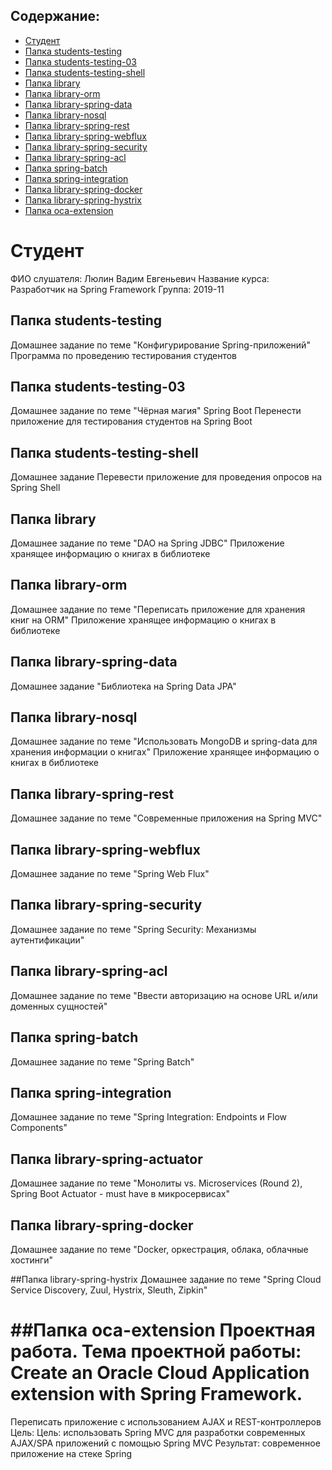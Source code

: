 <?xml version="1.0" encoding="UTF-8"?>
<module type="JAVA_MODULE" version="4" />

## Содержание:
* [Студент](#Студент)
* [Папка students-testing](#Папка-students-testing)
* [Папка students-testing-03](#Папка-students-testing-03)
* [Папка students-testing-shell](#Папка-students-testing-shell)
* [Папка library](#Папка-library)
* [Папка library-orm](#Папка-library-orm)
* [Папка library-spring-data](#Папка-library-spring-data)
* [Папка library-nosql](#Папка-library-nosql)
* [Папка library-spring-rest](#Папка-library-spring-rest)
* [Папка library-spring-webflux](#Папка-library-spring-webflux)
* [Папка library-spring-security](#Папка-library-spring-security)
* [Папка library-spring-acl](#Папка-library-spring-acl)
* [Папка spring-batch](#Папка-spring-batch)
* [Папка spring-integration](#Папка-spring-integration)
* [Папка library-spring-docker](#Папка-library-spring-docker)
* [Папка library-spring-hystrix](#Папка-library-spring-hystrix)
* [Папка oca-extension](#Папка-oca-extension)

# Студент
ФИО слушателя: Люлин Вадим Евгеньевич
Название курса: Разработчик на Spring Framework
Группа: 2019-11

## Папка students-testing
Домашнее задание по теме "Конфигурирование Spring-приложений"
Программа по проведению тестирования студентов

## Папка students-testing-03
Домашнее задание по теме "Чёрная магия" Spring Boot
Перенести приложение для тестирования студентов на Spring Boot

## Папка students-testing-shell
Домашнее задание
Перевести приложение для проведения опросов на Spring Shell

## Папка library
Домашнее задание по теме "DAO на Spring JDBC"
Приложение хранящее информацию о книгах в библиотеке

## Папка library-orm
Домашнее задание по теме "Переписать приложение для хранения книг на ORM"
Приложение хранящее информацию о книгах в библиотеке

## Папка library-spring-data
Домашнее задание "Библиотека на Spring Data JPA"

## Папка library-nosql
Домашнее задание по теме "Использовать MongoDB и spring-data для хранения информации о книгах"
Приложение хранящее информацию о книгах в библиотеке

## Папка library-spring-rest
Домашнее задание по теме "Современные приложения на Spring MVC"

## Папка library-spring-webflux
Домашнее задание по теме "Spring Web Flux"

## Папка library-spring-security
Домашнее задание по теме "Spring Security: Механизмы аутентификации"

## Папка library-spring-acl
Домашнее задание по теме "Ввести авторизацию на основе URL и/или доменных сущностей"

## Папка spring-batch
Домашнее задание по теме "Spring Batch"

## Папка spring-integration
Домашнее задание по теме "Spring Integration: Endpoints и Flow Components"

## Папка library-spring-actuator
Домашнее задание по теме "Монолиты vs. Microservices (Round 2), Spring Boot Actuator - must have в микросервисах"

## Папка library-spring-docker
Домашнее задание по теме "Docker, оркестрация, облака, облачные хостинги"

##Папка library-spring-hystrix
Домашнее задание по теме "Spring Cloud Service Discovery, Zuul, Hystrix, Sleuth, Zipkin"

##Папка oca-extension
Проектная работа.
Тема проектной работы: Create an Oracle Cloud Application extension with Spring Framework.
=======
Переписать приложение с использованием AJAX и REST-контроллеров
Цель: Цель: использовать Spring MVC для разработки современных AJAX/SPA приложений 
c помощью Spring MVC Результат: современное приложение на стеке Spring
